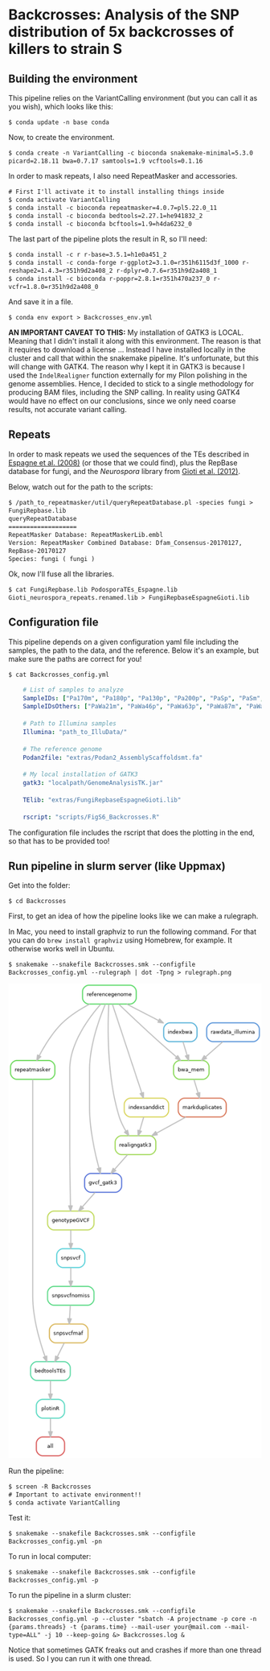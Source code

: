 # Backcrosses: Analysis of the SNP distribution of 5x backcrosses of killers to strain S

## Building the environment

This pipeline relies on the VariantCalling environment (but you can call it as you wish), which looks like this:

    $ conda update -n base conda

Now, to create the environment.

    $ conda create -n VariantCalling -c bioconda snakemake-minimal=5.3.0 picard=2.18.11 bwa=0.7.17 samtools=1.9 vcftools=0.1.16

In order to mask repeats, I also need RepeatMasker and accessories.
    
    # First I'll activate it to install installing things inside
    $ conda activate VariantCalling
    $ conda install -c bioconda repeatmasker=4.0.7=pl5.22.0_11
    $ conda install -c bioconda bedtools=2.27.1=he941832_2
    $ conda install -c bioconda bcftools=1.9=h4da6232_0

The last part of the pipeline plots the result in R, so I'll need:

    $ conda install -c r r-base=3.5.1=h1e0a451_2
    $ conda install -c conda-forge r-ggplot2=3.1.0=r351h6115d3f_1000 r-reshape2=1.4.3=r351h9d2a408_2 r-dplyr=0.7.6=r351h9d2a408_1
    $ conda install -c bioconda r-poppr=2.8.1=r351h470a237_0 r-vcfr=1.8.0=r351h9d2a408_0

And save it in a file.

    $ conda env export > Backcrosses_env.yml

**AN IMPORTANT CAVEAT TO THIS:** My installation of GATK3 is LOCAL. Meaning that I didn't install it along with this environment. The reason is that it requires to download a license ... Instead I have installed locally in the cluster and call that within the snakemake pipeline. It's unfortunate, but this will change with GATK4. The reason why I kept it in GATK3 is because I used the `IndelRealigner` function externally for my Pilon polishing in the genome assemblies. Hence, I decided to stick to a single methodology for producing BAM files, including the SNP calling. In reality using GATK4 would have no effect on our conclusions, since we only need coarse results, not accurate variant calling.

## Repeats

In order to mask repeats we used the sequences of the TEs described in [Espagne et al. (2008)](https://genomebiology.biomedcentral.com/articles/10.1186/gb-2008-9-5-r77) (or those that we could find), plus the RepBase database for fungi, and the *Neurospora* library from [Gioti et al. (2012)](https://academic.oup.com/mbe/article/29/10/3215/1031597).

Below, watch out for the path to the scripts:

    $ /path_to_repeatmasker/util/queryRepeatDatabase.pl -species fungi > FungiRepbase.lib
    queryRepeatDatabase
    ===================
    RepeatMasker Database: RepeatMaskerLib.embl
    Version: RepeatMasker Combined Database: Dfam_Consensus-20170127, RepBase-20170127
    Species: fungi ( fungi )

Ok, now I'll fuse all the libraries.

    $ cat FungiRepbase.lib PodosporaTEs_Espagne.lib Gioti_neurospora_repeats.renamed.lib > FungiRepbaseEspagneGioti.lib

## Configuration file

This pipeline depends on a given configuration yaml file including the samples, the path to the data, and the reference. Below it's an example, but make sure the paths are correct for you!

    $ cat Backcrosses_config.yml

```yaml
    # List of samples to analyze
    SampleIDs: ["Pa170m", "Pa180p", "Pa130p", "Pa200p", "PaSp", "PaSm", "PaWa53p", "PaWa58m", "PaWa28m", "PaYp"]
    SampleIDsOthers: ["PaWa21m", "PaWa46p", "PaWa63p", "PaWa87m", "PaWa100p", "PaTgp", "CBS237.71m", "PcTdp"]

    # Path to Illumina samples
    Illumina: "path_to_IlluData/"

    # The reference genome
    Podan2file: "extras/Podan2_AssemblyScaffoldsmt.fa"

    # My local installation of GATK3
    gatk3: "localpath/GenomeAnalysisTK.jar"

    TElib: "extras/FungiRepbaseEspagneGioti.lib"

    rscript: "scripts/FigS6_Backcrosses.R"
```

The configuration file includes the rscript that does the plotting in the end, so that has to be provided too!

## Run pipeline in slurm server (like Uppmax)

Get into the folder:

    $ cd Backcrosses

First, to get an idea of how the pipeline looks like we can make a rulegraph. 

In Mac, you need to install graphviz to run the following command. For that you can do `brew install graphviz` using Homebrew, for example. It otherwise works well in Ubuntu.

    $ snakemake --snakefile Backcrosses.smk --configfile Backcrosses_config.yml --rulegraph | dot -Tpng > rulegraph.png

![rulegraph](rulegraph.png "rulegraph of Backcrosses.smk")

Run the pipeline:

    $ screen -R Backcrosses
    # Important to activate environment!!
    $ conda activate VariantCalling

Test it:

    $ snakemake --snakefile Backcrosses.smk --configfile Backcrosses_config.yml -pn

To run in local computer:

    $ snakemake --snakefile Backcrosses.smk --configfile Backcrosses_config.yml -p

To run the pipeline in a slurm cluster:

    $ snakemake --snakefile Backcrosses.smk --configfile Backcrosses_config.yml -p --cluster "sbatch -A projectname -p core -n {params.threads} -t {params.time} --mail-user your@mail.com --mail-type=ALL" -j 10 --keep-going &> Backcrosses.log &

Notice that sometimes GATK freaks out and crashes if more than one thread is used. So I you can run it with one thread.
